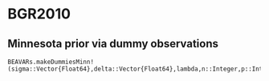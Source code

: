 # BGR2010



## Minnesota prior via dummy observations
```@docs
BEAVARs.makeDummiesMinn!(sigma::Vector{Float64},delta::Vector{Float64},lambda,n::Integer,p::Integer,epsi,Y_d1,X_d1)
```
